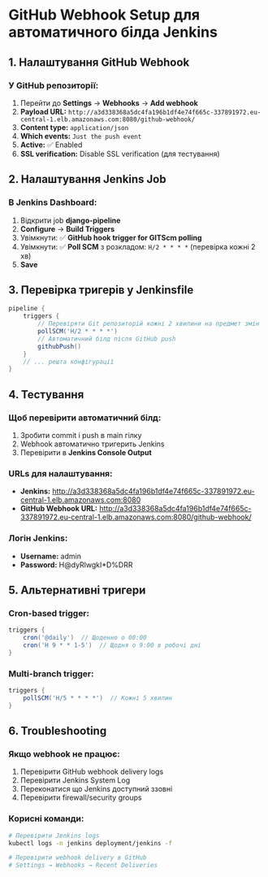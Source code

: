# GitHub Webhook Setup для автоматичного білда Jenkins

## 1. Налаштування GitHub Webhook

### У GitHub репозиторії:
1. Перейти до **Settings** → **Webhooks** → **Add webhook**
2. **Payload URL:** `http://a3d338368a5dc4fa196b1df4e74f665c-337891972.eu-central-1.elb.amazonaws.com:8080/github-webhook/`
3. **Content type:** `application/json`
4. **Which events:** `Just the push event`
5. **Active:** ✅ Enabled
6. **SSL verification:** Disable SSL verification (для тестування)

## 2. Налаштування Jenkins Job

### В Jenkins Dashboard:
1. Відкрити job **django-pipeline**
2. **Configure** → **Build Triggers**
3. Увімкнути: ✅ **GitHub hook trigger for GITScm polling**
4. Увімкнути: ✅ **Poll SCM** з розкладом: `H/2 * * * *` (перевірка кожні 2 хв)
5. **Save**

## 3. Перевірка тригерів у Jenkinsfile

```groovy
pipeline {
    triggers {
        // Перевіряти Git репозиторій кожні 2 хвилини на предмет змін
        pollSCM('H/2 * * * *')
        // Автоматичний білд після GitHub push
        githubPush()
    }
    // ... решта конфігурації
}
```

## 4. Тестування

### Щоб перевірити автоматичний білд:
1. Зробити commit і push в main гілку
2. Webhook автоматично тригерить Jenkins
3. Перевірити в **Jenkins Console Output**

### URLs для налаштування:
- **Jenkins:** http://a3d338368a5dc4fa196b1df4e74f665c-337891972.eu-central-1.elb.amazonaws.com:8080
- **GitHub Webhook URL:** http://a3d338368a5dc4fa196b1df4e74f665c-337891972.eu-central-1.elb.amazonaws.com:8080/github-webhook/

### Логін Jenkins:
- **Username:** admin
- **Password:** H@dyRlwgkI*D%DRR

## 5. Альтернативні тригери

### Cron-based trigger:
```groovy
triggers {
    cron('@daily')  // Щоденно о 00:00
    cron('H 9 * * 1-5')  // Щодня о 9:00 в робочі дні
}
```

### Multi-branch trigger:
```groovy
triggers {
    pollSCM('H/5 * * * *')  // Кожні 5 хвилин
}
```

## 6. Troubleshooting

### Якщо webhook не працює:
1. Перевірити GitHub webhook delivery logs
2. Перевірити Jenkins System Log
3. Переконатися що Jenkins доступний ззовні
4. Перевірити firewall/security groups

### Корисні команди:
```bash
# Перевірити Jenkins logs
kubectl logs -n jenkins deployment/jenkins -f

# Перевірити webhook delivery в GitHub
# Settings → Webhooks → Recent Deliveries
```
